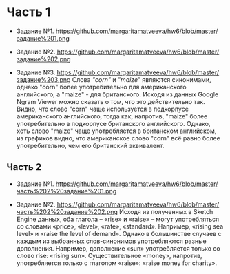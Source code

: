 # **Часть 1**
+ Задание №1. https://github.com/margaritamatveeva/hw6/blob/master/задание%201.png
- Задание №2. https://github.com/margaritamatveeva/hw6/blob/master/задание%202.png
+ Задание №3. https://github.com/margaritamatveeva/hw6/blob/master/задание%203.png
Слова _"corn"_ и _"maize"_ являются синонимами, однако "corn" более употребительно для американского английского, а "maize" - для британского. Исходя из данных Google Ngram Viewer можно сказать о том, что это действительно так. Видно, что слово "corn" чаще используется в подкорпусе американского английского, тогда как, напротив, "maize" более употребительно в подкорпусе британского английского. Однако, хоть слово "maize" чаще употребляется в британском английском, из графиков видно, что американское слово "corn" всё равно более употребительно, чем его британский эквивалент.
## __Часть 2__
+ Задание №1. https://github.com/margaritamatveeva/hw6/blob/master/часть%202%20задание%201.png
- Задание №2. https://github.com/margaritamatveeva/hw6/blob/master/часть%202%20задание%202.png
Исходя из полученных в Sketch Engine данных, оба глагола – «rise» и «raise» – могут употребляться со словами «price», «level», «rate», «standard». Например, «rising sea level» и «raise the level of demand». Однако в большинстве случаев с каждым из выбранных слов-синонимов употребляются разные дополнения. Например, дополнение «sun» употребляется только со слово rise: «rising sun». Существительное «money», напротив, употребляется только с глаголом «raise»: «raise money for charity». 
